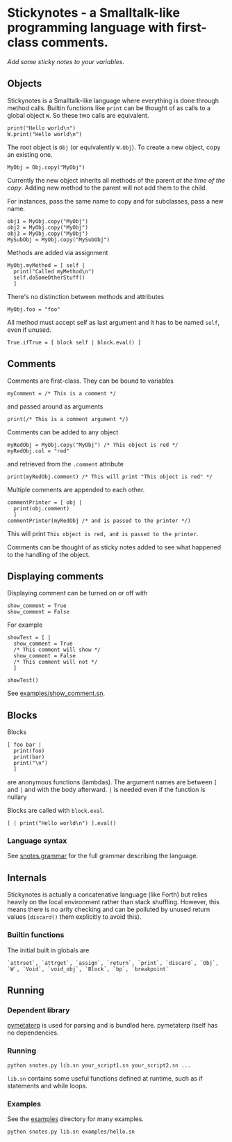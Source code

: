 # Stickynotes - a Smalltalk-like programming language with first-class comments.

*Add some sticky notes to your variables.*

## Objects

Stickynotes is a Smalltalk-like language where everything is done through method calls. Builtin functions like `print` can be thought of as calls to a global object `W`. So these two calls are equivalent.

    print("Hello world\n")
    W.print("Hello world\n")

The root object is `Obj` (or equivalently `W.Obj`). To create a new object, copy an existing one.

    MyObj = Obj.copy("MyObj")

Currently the new object inherits all methods of the parent *at the time of the copy*. Adding new method to the parent will not add them to the child.

For instances, pass the same name to copy and for subclasses, pass a new name.

    obj1 = MyObj.copy("MyObj")
    obj2 = MyObj.copy("MyObj")
    obj3 = MyObj.copy("MyObj")
    MySubObj = MyObj.copy("MySubObj")

Methods are added via assignment

    MyObj.myMethod = [ self |
      print("Called myMethod\n")
      self.doSomeOtherStuff()
      ]

There's no distinction between methods and attributes

    MyObj.foo = "foo"

All method must accept self as last argument and it has to be named `self`, even if unused.

    True.ifTrue = [ block self | block.eval() ]

## Comments

Comments are first-class. They can be bound to variables

    myComment = /* This is a comment */

and passed around as arguments

    print(/* This is a comment argument */)

Comments can be added to any object

    myRedObj = MyObj.copy("MyObj") /* This object is red */
    myRedObj.col = "red"

and retrieved from the `.comment` attribute

    print(myRedObj.comment) /* This will print "This object is red" */

Multiple comments are appended to each other.

    commentPrinter = [ obj |
      print(obj.comment)
      ]
    commentPrinter(myRedObj /* and is passed to the printer */)

This will print `This object is red, and is passed to the printer`.

Comments can be thought of as sticky notes added to see what happened to the handling of the object.

## Displaying comments

Displaying comment can be turned on or off with

    show_comment = True
    show_comment = False

For example

    showTest = [ |
      show_comment = True
      /* This comment will show */
      show_comment = False
      /* This comment will not */
      ]

    showTest()

See [examples/show_comment.sn](examples/show_comment.sn).

## Blocks

Blocks

    [ foo bar |
      print(foo)
      print(bar)
      print("\n")
      ]

are anonymous functions (lambdas). The argument names are between `[` and `|` and with the body afterward. `|` is needed even if the function is nullary

Blocks are called with `block.eval`.

    [ | print("Hello world\n") ].eval()

### Language syntax

See [snotes.grammar](snotes.grammar) for the full grammar describing the language.

## Internals

Stickynotes is actually a concatenative language (like Forth) but relies heavily on the local environment rather than stack shuffling. However, this means there is no arity checking and can be polluted by unused return values (`discard()` them explicitly to avoid this).

### Builtin functions

The initial built in globals are

    `attrset`, `attrget`, `assign`, `return`, `print`, `discard`, `Obj`, `W`, `Void`, `void_obj`, `Block`, `bp`, `breakpoint`

## Running

### Dependent library

[pymetaterp](https:/github.com/asrp/pymetaterp) is used for parsing and is bundled here. pymetaterp itself has no dependencies.

### Running

    python snotes.py lib.sn your_script1.sn your_script2.sn ...

`lib.sn` contains some useful functions defined at runtime, such as if statements and while loops.

### Examples

See the [examples](examples) directory for many examples.

    python snotes.py lib.sn examples/hello.sn
